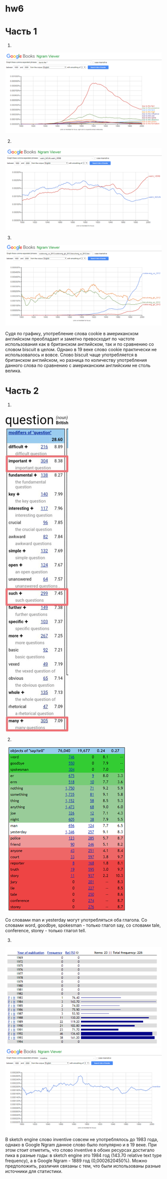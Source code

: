 # hw6
# Часть 1

1.
![](https://github.com/tamarapopova/hw6/blob/master/%D0%A1%D0%BD%D0%B8%D0%BC%D0%BE%D0%BA.PNG?raw=true)

2.
![](https://github.com/tamarapopova/hw6/blob/master/%D0%A1%D0%BD%D0%B8%D0%BC%D0%BE%D0%BA2.PNG?raw=true)

3.
![](https://github.com/tamarapopova/hw6/blob/master/%D0%A1%D0%BD%D0%B8%D0%BC%D0%BE%D0%BA3.PNG?raw=true)

Судя по графику, употребление слова cookie в американском английском преобладает и заметно превосходит по частоте использования как в британском английском, так и по сравнению со словом biscuit в целом. Однако в 19 веке слово cookie практически не использовалось и вовсе. Слово biscuit чаще употребляется в британском английском, но разница по количеству употребления данного слова по сравнению с американским английским не столь велика.

# Часть 2

1.
![](https://github.com/tamarapopova/hw6/blob/master/%D0%A1%D0%BD%D0%B8%D0%BC%D0%BE%D0%BA%204.jpg?raw=true)

2.
![](https://github.com/tamarapopova/hw6/blob/master/%D0%A1%D0%BD%D0%B8%D0%BC%D0%BE%D0%BA5.PNG?raw=true)

Со словами man и yesterday могут употребляться оба глагола. Со словами word, goodbye, spokesman - только глагол say, со словами tale, conference,	storey - только глагол tell.

3.
![](https://github.com/tamarapopova/hw6/blob/master/%D0%A1%D0%BD%D0%B8%D0%BC%D0%BE%D0%BA6.PNG?raw=true)
![](https://github.com/tamarapopova/hw6/blob/master/%D0%A1%D0%BD%D0%B8%D0%BC%D0%BE%D0%BA7.PNG?raw=true)

В sketch engine слово inventive совсем не употреблялось до 1983 года, однако в Google Ngram данное слово было популярно и в 19 веке. При этом стоит отметить, что слово inventive в обоих ресурсах достигало пика в разные годы: в sketch engine это 1984 год (143.70 relative text type frequency), а в Google Ngram - 1889 год (0,0002620450%). Можно предположить, различия связаны с тем, что были использованы разные источники для статистики.
